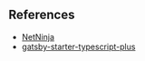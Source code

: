 ## References

- [NetNinja](https://github.com/iamshaunjp/gatsby-tutorial)
- [gatsby-starter-typescript-plus](https://github.com/resir014/gatsby-starter-typescript-plus)

